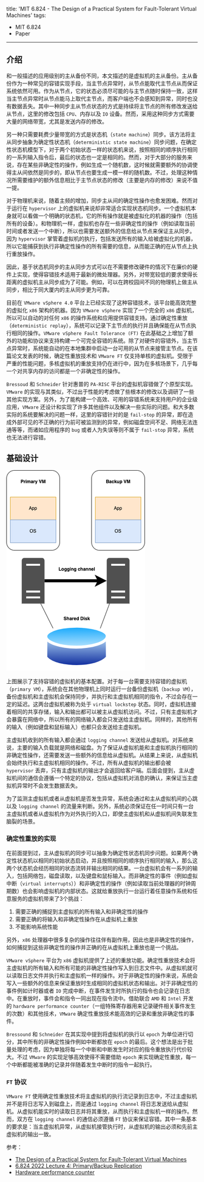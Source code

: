 title: 'MIT 6.824 - The Design of a Practical System for Fault-Tolerant Virtual Machines'
tags:
- MIT 6.824
- Paper
---

## 介绍
和一般描述的应用级别的主从备份不同，本文描述的是虚拟机的主从备份。主从备份作为一种常见的容错实现手段，当主节点异常时，从节点能取代主节点从而保证系统依然可用。作为从节点，它的状态必须尽可能的与主节点随时保持一致，这样当主节点异常时从节点能马上取代主节点，而客户端也不会感知到异常，同时也没有数据丢失。其中一种同步主从节点状态的方式是持续将主节点的所有修改发送给从节点，这里的修改包括 `CPU`、内存以及 `IO` 设备。然而，采用这种同步方式需要大量的网络带宽，尤其是发送内存的修改。

另一种只需要耗费少量带宽的方式是状态机（`state machine`）同步。该方法将主从同步抽象为确定性状态机（`deterministic state machine`）同步问题，在确定性状态机模型下，对于两个初始状态一样的状态机来说，按照相同的顺序执行相同的一系列输入指令后，最后的状态也一定是相同的。然而，对于大部分的服务来说，存在某些非确定性的操作，例如生成一个随机数，这时候就需要额外的协调使得主从间依然是同步的，即从节点也要生成一模一样的随机数。不过，处理这种情况所需要维护的额外信息相比于主节点状态的修改（主要是内存的修改）来说不值一提。

对于物理机来说，随着主频的增加，同步主从间的确定性操作也愈发困难。然而对于运行在 `hypervisor` 上的虚拟机来说却非常适合实现状态机同步。一个虚拟机本身就可以看做一个明确的状态机，它的所有操作就是被虚拟化的机器的操作（包括所有的设备）。和物理机一样，虚拟机也存在一些非确定性的操作（例如读取当前时间或者发送一个中断），所以也需要发送额外的信息给从节点来保证主从同步。因为 `hypervisor` 掌管着虚拟机的执行，包括发送所有的输入给被虚拟化的机器，所以它能捕获到执行非确定性操作的所有需要的信息，从而能正确的在从节点上执行重放操作。

因此，基于状态机同步的主从同步方式可以在不需要修改硬件的情况下在廉价的硬件上实现，使得容错技术适用于最新的微处理器。另外，对带宽较低的要求使得长距离的虚拟机主从同步成为了可能。例如，可以在跨校园间不同的物理机上做主从同步，相比于同大厦内的主从同步更为可靠。

目前在 `VMware vSphere 4.0` 平台上已经实现了这种容错技术，该平台能高效完整的虚拟化 `x86` 架构的机器。因为 `VMware vSphere` 实现了一个完全的 `x86` 虚拟机，所以可以自动的对任何 `x86` 的操作系统和应用提供容错支持。通过确定性重放（`deterministic replay`），系统可以记录下主节点的执行并且确保能在从节点执行相同的操作。`VMware vSphere Fault Tolerance (FT)` 在此基础之上增加了额外的功能和协议来支持构建一个可完全容错的系统。除了对硬件的容错外，当主节点异常时，系统能自动的在本地集群中启动一台可用的从节点来接管主节点。在该篇论文发表的时候，确定性重放技术和 `VMware FT` 仅支持单核的虚拟机。受限于严重的性能问题，多核虚拟机的重放支持仍在进行中，因为在多核场景下，几乎每一个对共享内存的访问都是一个非确定性的操作。

`Bressoud` 和 `Schneider` 针对惠普的 `PA-RISC` 平台的虚拟机容错做了个原型实现。`VMware` 的实现与其类似，不过出于性能的考虑做了些根本的修改以及调研了一些其他实现方案。另外，为了能构建一个高效、可用的容错系统来支持用户的企业级应用，`VMware` 还设计和实现了许多其他组件以及解决一些实际的问题。和大多数实际的系统要解决的问题一样，这里的容错针对的是 `fail-stop` 的异常，即在造成外部可见的不正确的行为前可被监测到的异常，例如磁盘空间不足、网络无法连通等等，而诸如应用程序的 `bug` 或者人为失误等则不属于 `fail-stop` 异常，系统也无法进行容错。

## 基础设计
![alt](/images/vm-ft-1.png)

上图展示了支持容错的虚拟机的基本配置。对于每一台需要支持容错的虚拟机（`primary VM`），系统会在其他物理机上同时运行一台备份虚拟机（`backup VM`），备份虚拟机和主虚拟机会保持同步，并执行和主虚拟机相同的指令，不过会存在一定的延迟。这两台虚拟机被称为处于 `virtual lockstep` 状态。同时，虚拟机连接着相同的共享存储，输入和输出都可以被主从虚拟机访问。不过，只有主虚拟机才会暴露在网络中，所以所有的网络输入都会只发送给主虚拟机。同样的，其他所有的输入（例如键盘和鼠标输入）也都只会发送给主虚拟机。

主虚拟机收到的所有输入都会通过 `logging channel` 发送给从虚拟机。对系统来说，主要的输入负载就是网络和磁盘。为了保证从虚拟机能和主虚拟机执行相同的非确定性操作，还需要发送一些额外的信息给从虚拟机。从结果上来说，从虚拟机会始终执行和主虚拟机相同的操作。不过，所有从虚拟机的输出都会被 `hypervisor` 丢弃，只有主虚拟机的输出才会返回给客户端。后面会提到，主从虚拟机间的通信会遵循一个特定的协议，包括从虚拟机对消息的确认，来保证当主虚拟机异常时不会发生数据丢失。

为了监测主虚拟机或者从虚拟机是否发生异常，系统会通过和主从虚拟机间的心跳以及 `logging channel` 的流量来判断。另外，系统必须保证在任一时间只有一台主虚拟机或者从虚拟机作为对外执行的入口，即使主虚拟机和从虚拟机间失联发生脑裂的场景。

### 确定性重放的实现
在前面提到过，主从虚拟机的同步可以抽象为确定性状态机同步问题。如果两个确定性状态机以相同的初始状态启动，并且按照相同的顺序执行相同的输入，那么这两个状态机会经历相同的状态流转并输出相同的结果。一台虚拟机会有一系列的输入，包括网络包，磁盘读取，以及键盘和鼠标输入。而非确定性的事件（例如虚拟中断（`virtual interrupts`））和非确定性的操作（例如读取当前处理器的时钟周期数）也会影响虚拟机的内部状态。这就给重放执行一台运行着任意操作系统和任意服务的虚拟机带来了3个挑战：

1. 需要正确的捕捉到主虚拟机的所有输入和非确定性的操作
2. 需要正确的将输入和非确定性操作在从虚拟机上重放
3. 不能影响系统性能

另外，`x86` 处理器中很多复杂的操作往往伴有副作用，因此也是非确定性的操作，如何捕捉到这些非确定性的操作并正确的在从虚拟机上重放也是一个挑战。

`VMware vSphere` 平台为 `x86` 虚拟机提供了上述的重放功能。确定性重放技术会将主虚拟机的所有输入和所有可能的非确定性操作写入到日志文件中。从虚拟机就可以读取日志文件并执行和主虚拟机一样的操作。对于非确定性的操作来说，系统会写入一些额外的信息来保证重放时生成相同的虚拟机状态和输出。对于非确定性的事件例如计时器或者 `IO` 完成中断，在事件发生时所执行的指令也会记录在日志中。在重放时，事件会和指令一同出现在指令流中。借助联合 `AMD` 和 `Intel` 开发的 `hardware performance counter`（一组特殊寄存器用来记录硬件相关事件发生的次数）和其他技术，`VMware` 确定性重放技术能高效的记录和重放非确定性的事件。

`Bressound` 和 `Schneider` 在其实现中提到将虚拟机的执行以 `epoch` 为单位进行切分，其中所有的非确定性操作例如中断都放在 `epoch` 的最后。这个想法是出于批量处理的考虑，因为单独将每一个中断和中断发生时对应的指令重放执行代价较大。不过 `VMware` 的实现足够高效使得不需要借助 `epoch` 来实现确定性重放，每一个中断都能被准确的记录并伴随着发生中断时的指令一起执行。

### `FT` 协议
`VMware FT` 使用确定性重放技术将主虚拟机的执行流记录到日志中，不过主虚拟机并不是将日志写入到磁盘上，而是通过 `logging channel` 将日志发送给从虚拟机。从虚拟机能实时的读取日志并将其重放，从而执行和主虚拟机一样的操作。然而，双方在 `logging channel` 的通信必须遵循 `FT` 协议来保证容错。其中一条基本的要求是：当主虚拟机异常，从虚拟机接管执行时，从虚拟机的输出必须和先前主虚拟机的输出一致。

参考：

* [The Design of a Practical System for Fault-Tolerant Virtual Machines](https://pdos.csail.mit.edu/6.824/papers/vm-ft.pdf)
* [6.824 2022 Lecture 4: Primary/Backup Replication](https://pdos.csail.mit.edu/6.824/notes/l-vm-ft.txt)
* [Hardware performance counter](https://en.wikipedia.org/wiki/Hardware_performance_counter)